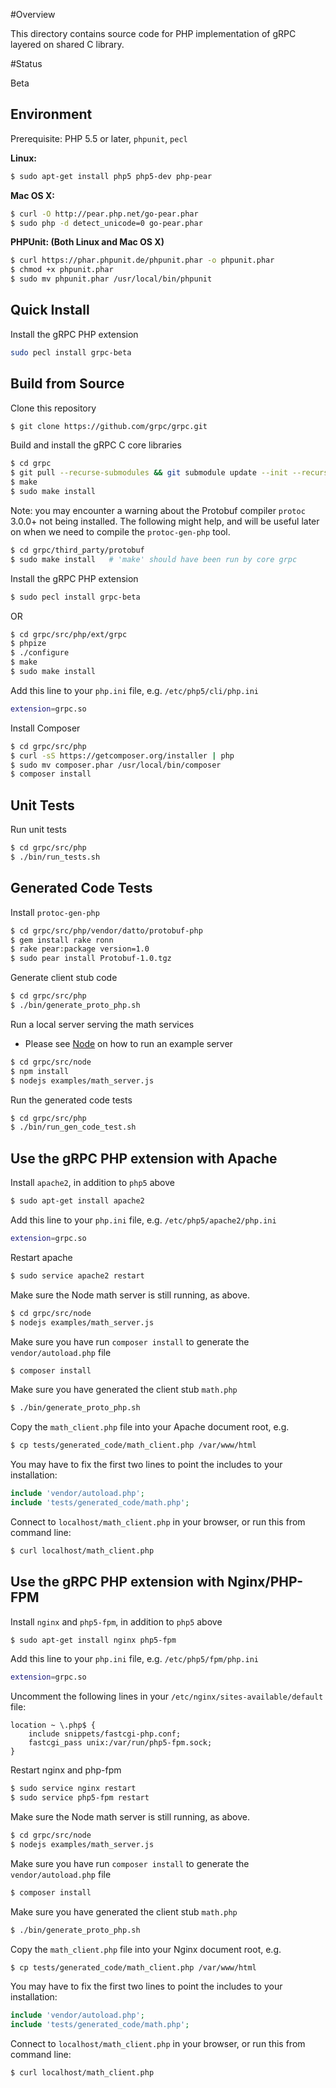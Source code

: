 
#Overview

This directory contains source code for PHP implementation of gRPC layered on shared C library.

#Status

Beta

## Environment

Prerequisite: PHP 5.5 or later, `phpunit`, `pecl`

**Linux:**

```sh
$ sudo apt-get install php5 php5-dev php-pear
```

**Mac OS X:**

```sh
$ curl -O http://pear.php.net/go-pear.phar
$ sudo php -d detect_unicode=0 go-pear.phar
```

**PHPUnit: (Both Linux and Mac OS X)**
```sh
$ curl https://phar.phpunit.de/phpunit.phar -o phpunit.phar
$ chmod +x phpunit.phar
$ sudo mv phpunit.phar /usr/local/bin/phpunit
```

## Quick Install

Install the gRPC PHP extension

```sh
sudo pecl install grpc-beta
```

## Build from Source

Clone this repository

```sh
$ git clone https://github.com/grpc/grpc.git
```

Build and install the gRPC C core libraries

```sh
$ cd grpc
$ git pull --recurse-submodules && git submodule update --init --recursive
$ make
$ sudo make install
```

Note: you may encounter a warning about the Protobuf compiler `protoc` 3.0.0+ not being installed. The following might help, and will be useful later on when we need to compile the `protoc-gen-php` tool.

```sh
$ cd grpc/third_party/protobuf
$ sudo make install   # 'make' should have been run by core grpc
```

Install the gRPC PHP extension

```sh
$ sudo pecl install grpc-beta
```

OR

```sh
$ cd grpc/src/php/ext/grpc
$ phpize
$ ./configure
$ make
$ sudo make install
```

Add this line to your `php.ini` file, e.g. `/etc/php5/cli/php.ini`

```sh
extension=grpc.so
```

Install Composer

```sh
$ cd grpc/src/php
$ curl -sS https://getcomposer.org/installer | php
$ sudo mv composer.phar /usr/local/bin/composer
$ composer install
```

## Unit Tests

Run unit tests

```sh
$ cd grpc/src/php
$ ./bin/run_tests.sh
```

## Generated Code Tests

Install `protoc-gen-php`

```sh
$ cd grpc/src/php/vendor/datto/protobuf-php
$ gem install rake ronn
$ rake pear:package version=1.0
$ sudo pear install Protobuf-1.0.tgz
```

Generate client stub code

```sh
$ cd grpc/src/php
$ ./bin/generate_proto_php.sh
```

Run a local server serving the math services

 - Please see [Node][] on how to run an example server

```sh
$ cd grpc/src/node
$ npm install
$ nodejs examples/math_server.js
```

Run the generated code tests

```sh
$ cd grpc/src/php
$ ./bin/run_gen_code_test.sh
```

## Use the gRPC PHP extension with Apache

Install `apache2`, in addition to `php5` above

```sh
$ sudo apt-get install apache2
```

Add this line to your `php.ini` file, e.g. `/etc/php5/apache2/php.ini`

```sh
extension=grpc.so
```

Restart apache

```sh
$ sudo service apache2 restart
```

Make sure the Node math server is still running, as above. 

```sh
$ cd grpc/src/node
$ nodejs examples/math_server.js
```

Make sure you have run `composer install` to generate the `vendor/autoload.php` file

```sh
$ composer install
```

Make sure you have generated the client stub `math.php`

```sh
$ ./bin/generate_proto_php.sh
```

Copy the `math_client.php` file into your Apache document root, e.g.

```sh
$ cp tests/generated_code/math_client.php /var/www/html
```

You may have to fix the first two lines to point the includes to your installation:

```php
include 'vendor/autoload.php';
include 'tests/generated_code/math.php';
```

Connect to `localhost/math_client.php` in your browser, or run this from command line:

```sh
$ curl localhost/math_client.php
```

## Use the gRPC PHP extension with Nginx/PHP-FPM

Install `nginx` and `php5-fpm`, in addition to `php5` above

```sh
$ sudo apt-get install nginx php5-fpm
```

Add this line to your `php.ini` file, e.g. `/etc/php5/fpm/php.ini`

```sh
extension=grpc.so
```

Uncomment the following lines in your `/etc/nginx/sites-available/default` file:

```
location ~ \.php$ {
    include snippets/fastcgi-php.conf;
    fastcgi_pass unix:/var/run/php5-fpm.sock;
}
```

Restart nginx and php-fpm

```sh
$ sudo service nginx restart
$ sudo service php5-fpm restart
```

Make sure the Node math server is still running, as above. 

```sh
$ cd grpc/src/node
$ nodejs examples/math_server.js
```

Make sure you have run `composer install` to generate the `vendor/autoload.php` file

```sh
$ composer install
```

Make sure you have generated the client stub `math.php`

```sh
$ ./bin/generate_proto_php.sh
```

Copy the `math_client.php` file into your Nginx document root, e.g.

```sh
$ cp tests/generated_code/math_client.php /var/www/html
```

You may have to fix the first two lines to point the includes to your installation:

```php
include 'vendor/autoload.php';
include 'tests/generated_code/math.php';
```

Connect to `localhost/math_client.php` in your browser, or run this from command line:

```sh
$ curl localhost/math_client.php
```

[Node]:https://github.com/grpc/grpc/tree/master/src/node/examples
